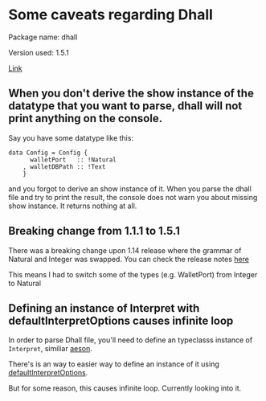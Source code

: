 # Some caveats regarding Dhall
Package name: dhall

Version used: 1.5.1

[Link](http://hackage.haskell.org/package/dhall-1.15.1)


## When you don't derive the show instance of the datatype that you want to parse, dhall will not print anything on the console.

Say you have some datatype like this:

```
data Config = Config {
      walletPort   :: !Natural
    , walletDBPath :: !Text
    }
```

and you forgot to derive an show instance of it.
When you parse the dhall file and try to print the result, the console does not warn you about
missing show instance. It returns nothing at all.


## Breaking change from 1.1.1 to 1.5.1

There was a breaking change upon 1.14 release where the grammar of Natural and Integer was swapped.
You can check the release notes [here](https://github.com/dhall-lang/dhall-haskell/releases/tag/1.14.0)

This means I had to switch some of the types (e.g. WalletPort) from Integer to Natural

## Defining an instance of Interpret with defaultInterpretOptions causes infinite loop

In order to parse Dhall file, you'll need to define an typeclasss instance of `Interpret`, similiar [aeson](http://hackage.haskell.org/package/aeson-1.4.1.0/docs/Data-Aeson.html).


There's is an way to easier way to define an instance of it using [defaultInterpretOptions](http://hackage.haskell.org/package/dhall-1.15.1/docs/Dhall.html#v:defaultInterpretOptions).

But for some reason, this causes infinite loop. Currently looking into it.